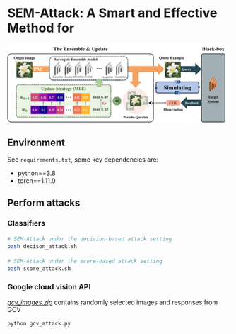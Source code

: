 # SEM-Attack: A Smart and Effective Method for  

<center> 
<img src='pic/flowsheet.pdf' width='800px'>
</center>


## Environment
See `requirements.txt`, some key dependencies are:

* python==3.8
* torch==1.11.0 


## Perform attacks

### Classifiers

```bash
# SEM-Attack under the decision-based attack setting
bash decison_attack.sh

# SEM-Attack under the score-based attack setting
bash score_attack.sh
```

### Google cloud vision API
[*gcv_images.zip*](https://github.com/CSIPlab/BASES/raw/main/imagenet1000.zip) contains randomly selected images and responses from GCV

```
python gcv_attack.py
```



